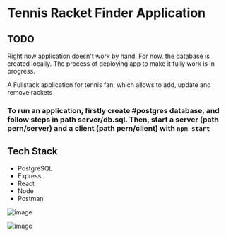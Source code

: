 # Tennis Racket Finder Application
## TODO
Right now application doesn't work by hand. For now, the database is created locally. The process of deploying app to make it fully work is in progress.


A Fullstack application for tennis fan, which allows to add, update and remove rackets
### To run an application, firstly create #postgres database, and follow steps in path server/db.sql. Then, start a server (path pern/server) and a client (path pern/client) with  `npm start`

## Tech Stack

- PostgreSQL
- Express
- React
- Node
- Postman

![image](https://user-images.githubusercontent.com/76259648/124961431-c1800c80-e01d-11eb-9250-9824420b6901.png)


![image](https://user-images.githubusercontent.com/76259648/124961471-d066bf00-e01d-11eb-9abe-9ab263ba11f7.png)
